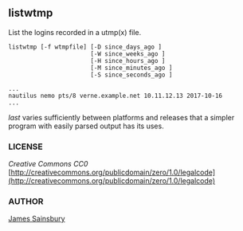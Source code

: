 ## listwtmp

List the logins recorded in a utmp(x) file.

```
listwtmp [-f wtmpfile] [-D since_days_ago ]
                       [-W since_weeks_ago ]
                       [-H since_hours_ago ]
                       [-M since_minutes_ago ]
                       [-S since_seconds_ago ]

...
nautilus nemo pts/8 verne.example.net 10.11.12.13 2017-10-16
...

```

*last* varies sufficiently between platforms and releases that a simpler
program with easily parsed output has its uses.

### LICENSE
*Creative Commons CC0*
[http://creativecommons.org/publicdomain/zero/1.0/legalcode](http://creativecommons.org/publicdomain/zero/1.0/legalcode)

### AUTHOR
[James Sainsbury](mailto:toves@sdf.lonestar.org)

